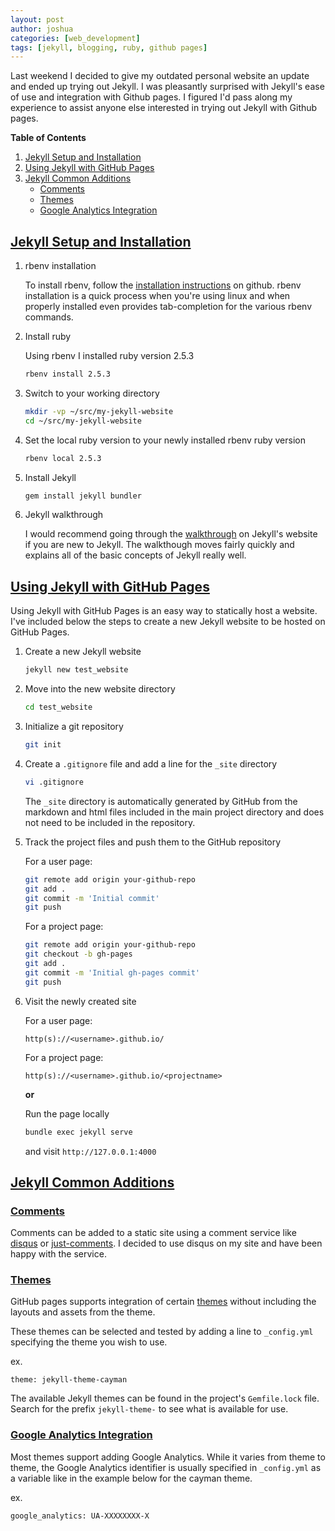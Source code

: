 ```yaml
---
layout: post
author: joshua
categories: [web_development]
tags: [jekyll, blogging, ruby, github pages]
---
```

Last weekend I decided to give my outdated personal website an update and ended up trying out Jekyll. I was pleasantly surprised with Jekyll's ease of use and integration with Github pages. I figured I'd pass along my experience to assist anyone else interested in trying out Jekyll with Github pages.

**Table of Contents**
1. [Jekyll Setup and Installation](#jekyll-setup-and-installation)
1. [Using Jekyll with GitHub Pages](#using-jekyll-with-github-pages)
1. [Jekyll Common Additions](#jekyll-common-additions)
   - [Comments](#comments)
   - [Themes](#themes)
   - [Google Analytics Integration](#google-analytics-integration)

## [Jekyll Setup and Installation](#jekyll-setup-and-installation)

1. rbenv installation

   To install rbenv, follow the [installation instructions](https://github.com/rbenv/rbenv#basic-github-checkout) on github. rbenv installation is a quick process when you're using linux and when properly installed even provides tab-completion for the various rbenv commands.

1. Install ruby

   Using rbenv I installed ruby version 2.5.3

   ```bash
   rbenv install 2.5.3
   ```

1. Switch to your working directory

   ```bash
   mkdir -vp ~/src/my-jekyll-website
   cd ~/src/my-jekyll-website
   ```

1. Set the local ruby version to your newly installed rbenv ruby version

   ```bash
   rbenv local 2.5.3
   ```

1. Install Jekyll

   ```bash
   gem install jekyll bundler
   ```
1. Jekyll walkthrough

   I would recommend going through the [walkthrough](https://jekyllrb.com/docs/step-by-step/01-setup/) on Jekyll's website if you are new to Jekyll. The walkthough moves fairly quickly and explains all of the basic concepts of Jekyll really well.

## [Using Jekyll with GitHub Pages](#using-jekyll-with-github-pages)

Using Jekyll with GitHub Pages is an easy way to statically host a website. I've included below the steps to create a new Jekyll website to be hosted on GitHub Pages.

1. Create a new Jekyll website

   ```bash
   jekyll new test_website
   ```

1. Move into the new website directory

   ```bash
   cd test_website
   ```

1. Initialize a git repository

   ```bash
   git init
   ```

1. Create a `.gitignore` file and add a line for the `_site` directory

   ```bash
   vi .gitignore
   ```

   The `_site` directory is automatically generated by GitHub from the markdown and html files included in the main project directory and does not need to be included in the repository.

1. Track the project files and push them to the GitHub repository

   For a user page:

   ```bash
   git remote add origin your-github-repo
   git add .
   git commit -m 'Initial commit'
   git push
   ```

   For a project page:

   ```bash
   git remote add origin your-github-repo
   git checkout -b gh-pages
   git add .
   git commit -m 'Initial gh-pages commit'
   git push
   ```
1. Visit the newly created site

   For a user page:

   ```
   http(s)://<username>.github.io/
   ```

   For a project page:

   ```
   http(s)://<username>.github.io/<projectname>
   ```

   **or**

   Run the page locally

   ```bash
   bundle exec jekyll serve
   ```

   and visit `http://127.0.0.1:4000`


## [Jekyll Common Additions](#jekyll-common-additions)

### [Comments](#comments)

Comments can be added to a static site using a comment service like [disqus](https://disqus.com/) or [just-comments](https://just-comments.com/). I decided to use disqus on my site and have been happy with the service.

### [Themes](#themes)

GitHub pages supports integration of certain [themes](https://pages.github.com/themes/) without including the layouts and assets from the theme.

These themes can be selected and tested by adding a line to `_config.yml` specifying the theme you wish to use.

ex.

```
theme: jekyll-theme-cayman
```

The available Jekyll themes can be found in the project's `Gemfile.lock` file. Search for the prefix `jekyll-theme-` to see what is available for use.

### [Google Analytics Integration](#google-analytics-integration)

Most themes support adding Google Analytics. While it varies from theme to theme, the Google Analytics identifier is usually specified in `_config.yml` as a variable like in the example below for the cayman theme.

ex.

```
google_analytics: UA-XXXXXXXX-X
```

